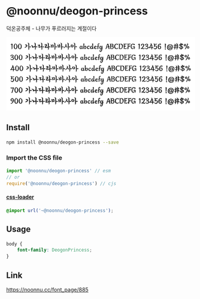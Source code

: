 # @noonnu/deogon-princess

덕온공주체 - 나무가 푸르러지는 계절이다

![example](./example.png)

## Install

```bash
npm install @noonnu/deogon-princess --save
```

### Import the CSS file

```js
import '@noonnu/deogon-princess' // esm
// or
require('@noonnu/deogon-princess') // cjs
```

#### [css-loader](https://github.com/webpack-contrib/css-loader)

```css
@import url('~@noonnu/deogon-princess');
```

## Usage

```css
body {
    font-family: DeogonPrincess;
}
```

## Link

https://noonnu.cc/font_page/885

